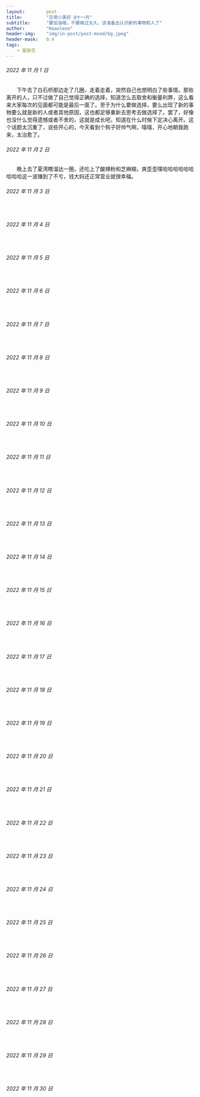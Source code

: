 ```yaml
---
layout:        post
title:         "日常小美好 @十一月"
subtitle:      "要加油哦，不要难过太久，该准备去认识新的事物和人了"
author:        "Haauleon"
header-img:    "img/in-post/post-mood/bg.jpeg"
header-mask:   0.4
tags:
    - 星辰花
---
```


###### 2022 年 11 月 1 日
&emsp;&emsp;下午去了白石桥那边走了几圈，走着走着，突然自己也想明白了些事情。那些离开的人，只不过做了自己觉得正确的选择，知道怎么去取舍和衡量利弊，这么看来大家每次的见面都可能是最后一面了。至于为什么要做选择，要么出现了新的事物要么就是新的人或者其他原因，这也都足够重新去思考去做选择了。罢了，好像也没什么觉得遗憾或者不舍的，这就是成长吧，知道在什么时候下定决心离开。这个话题太沉重了，说些开心的，今天看到个狗子好帅气啊，嘻嘻，开心地朝我跑来，太治愈了。

###### 2022 年 11 月 2 日
&emsp;&emsp;晚上去了夏湾瞎溜达一圈，还吃上了酸辣粉和芝麻糊，爽歪歪噗哈哈哈哈哈哈哈哈哈这一波赚到了不亏，钱大妈还正常营业就很幸福。

###### 2022 年 11 月 3 日
&emsp;&emsp;

###### 2022 年 11 月 4 日
&emsp;&emsp;

###### 2022 年 11 月 5 日
&emsp;&emsp;

###### 2022 年 11 月 6 日
&emsp;&emsp;

###### 2022 年 11 月 7 日
&emsp;&emsp;

###### 2022 年 11 月 8 日
&emsp;&emsp;

###### 2022 年 11 月 9 日
&emsp;&emsp;

###### 2022 年 11 月 10 日
&emsp;&emsp;

###### 2022 年 11 月 11 日
&emsp;&emsp;

###### 2022 年 11 月 12 日
&emsp;&emsp;

###### 2022 年 11 月 13 日
&emsp;&emsp;

###### 2022 年 11 月 14 日
&emsp;&emsp;

###### 2022 年 11 月 15 日
&emsp;&emsp;

###### 2022 年 11 月 16 日
&emsp;&emsp;

###### 2022 年 11 月 17 日
&emsp;&emsp;

###### 2022 年 11 月 18 日
&emsp;&emsp;

###### 2022 年 11 月 19 日
&emsp;&emsp;

###### 2022 年 11 月 20 日
&emsp;&emsp;

###### 2022 年 11 月 21 日
&emsp;&emsp;

###### 2022 年 11 月 22 日
&emsp;&emsp;

###### 2022 年 11 月 23 日
&emsp;&emsp;

###### 2022 年 11 月 24 日
&emsp;&emsp;

###### 2022 年 11 月 25 日
&emsp;&emsp;

###### 2022 年 11 月 26 日
&emsp;&emsp;

###### 2022 年 11 月 27 日
&emsp;&emsp;

###### 2022 年 11 月 28 日
&emsp;&emsp;

###### 2022 年 11 月 29 日
&emsp;&emsp;

###### 2022 年 11 月 30 日
&emsp;&emsp;